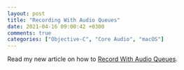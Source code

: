 ```yaml
---
layout: post
title: "Recording With Audio Queues"
date: 2021-04-16 09:00:42 +0300
comments: true
categories: ["Objective-C", "Core Audio", "macOS"]
---
```


Read my new article on how to [Record With Audio Queues](https://medium.com/programming-for-music/recording-with-audio-queues-cf41d274c9ea).

